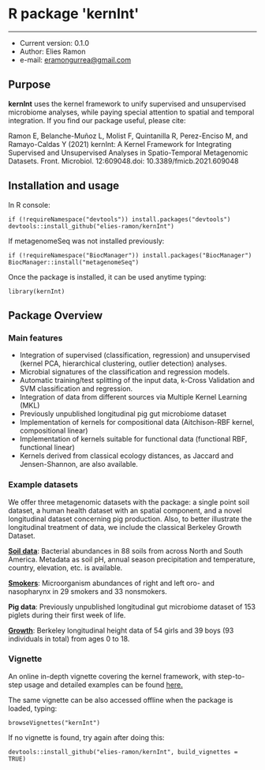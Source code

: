 # R package 'kernInt'

-----------------------------

- Current version: 0.1.0
- Author: Elies Ramon
- e-mail: eramongurrea@gmail.com

## Purpose

**kernInt** uses the kernel framework to unify supervised and unsupervised microbiome analyses, while paying special attention to spatial and temporal integration.  If you find our package useful, please cite:

Ramon E, Belanche-Muñoz L, Molist F, Quintanilla R, Perez-Enciso M, and Ramayo-Caldas Y (2021) kernInt: A Kernel Framework for Integrating Supervised and Unsupervised Analyses in Spatio-Temporal Metagenomic Datasets. Front. Microbiol. 12:609048.doi: 10.3389/fmicb.2021.609048

## Installation and usage 

In R console:  

```														
if (!requireNamespace("devtools")) install.packages("devtools")
devtools::install_github("elies-ramon/kernInt")
```

If metagenomeSeq was not installed previously:

```
if (!requireNamespace("BiocManager")) install.packages("BiocManager")
BiocManager::install("metagenomeSeq")
```

Once the package is installed, it can be used anytime typing:

```
library(kernInt)
```

## Package Overview

### Main features

- Integration of supervised (classification, regression) and unsupervised (kernel PCA, hierarchical clustering, outlier detection) analyses.
- Microbial signatures of the classification and regression models.
- Automatic training/test splitting of the input data, k-Cross Validation and SVM classification and regression.
- Integration of data from different sources via Multiple Kernel Learning (MKL)
- Previously unpublished longitudinal pig gut microbiome dataset
- Implementation of kernels for compositional data (Aitchison-RBF kernel, compositional linear)
- Implementation of kernels suitable for functional data (functional RBF, functional linear)
- Kernels derived from classical ecology distances, as Jaccard and Jensen-Shannon, are also available.


### Example datasets

We offer three metagenomic datasets with the package: a single point soil dataset, a human health dataset with an spatial component, and a novel longitudinal dataset concerning pig production. Also, to better illustrate the longitudinal treatment of data, we include the classical Berkeley Growth Dataset.

[**Soil data**](https://qiita.ucsd.edu/study/description/103): Bacterial abundances in 88 soils from across North and South America. Metadata as soil pH, annual season precipitation and temperature, country, elevation, etc. is available.

[**Smokers**](https://qiita.ucsd.edu/study/description/524): Microorganism abundances of right and left oro- and nasopharynx in 29 smokers and 33 nonsmokers.

**Pig data**: Previously unpublished longitudinal gut microbiome dataset of 153 piglets during their first week of life.
 
[**Growth**](https://europepmc.org/article/med/13217130): Berkeley longitudinal height data of 54 girls and 39 boys (93 individuals in total) from ages 0 to 18.


### Vignette

An online in-depth vignette covering the kernel framework, with step-to-step usage and detailed examples can be found [here.](https://elies-ramon.github.io/)

The same vignette can be also accessed offline when the package is loaded, typing:

``` 
browseVignettes("kernInt")
```

If no vignette is found, try again after doing this:

``` 
devtools::install_github("elies-ramon/kernInt", build_vignettes = TRUE)
``` 

